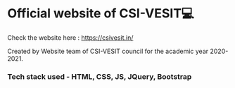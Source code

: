 # Official website of CSI-VESIT💻

Check the website here : https://csivesit.in/

Created by Website team of CSI-VESIT council for the academic year 2020-2021.

<h3>Tech stack used - HTML, CSS, JS, JQuery, Bootstrap</h3>
